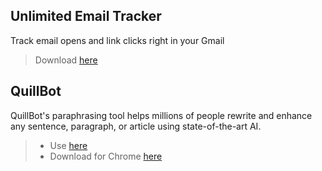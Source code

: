 ## Unlimited Email Tracker
Track email opens and link clicks right in your Gmail
> Download [here](https://snov.io/email-tracker)

## QuillBot
QuillBot's paraphrasing tool helps millions of people rewrite and enhance any sentence, paragraph, or article using state-of-the-art AI.
> - Use [here](https://quillbot.com/)
> - Download for Chrome [here](https://chrome.google.com/webstore/detail/quillbot/iidnbdjijdkbmajdffnidomddglmieko?hl=en-US)
